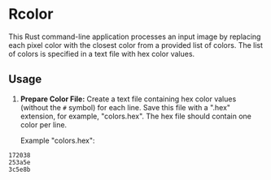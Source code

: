# Rcolor

This Rust command-line application processes an input image by replacing each pixel color with the closest color from a provided list of colors. The list of colors is specified in a text file with hex color values.

## Usage

1. **Prepare Color File:**
   Create a text file containing hex color values (without the `#` symbol) for each line. Save this file with a ".hex" extension, for example, "colors.hex". The hex file should contain one color per line.

   Example "colors.hex":

```
172038
253a5e
3c5e8b
```


